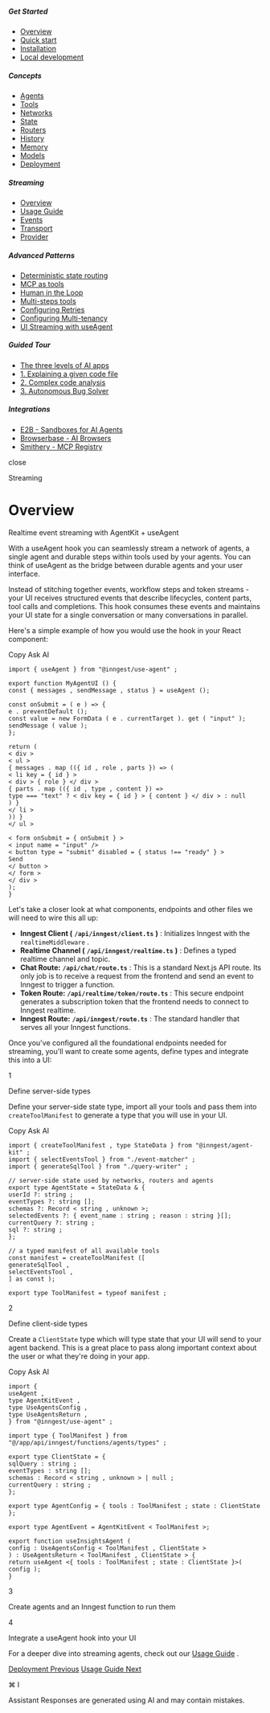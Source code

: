 ##### Get Started

- [Overview](\overview)
- [Quick start](\getting-started\quick-start)
- [Installation](\getting-started\installation)
- [Local development](\getting-started\local-development)

##### Concepts

- [Agents](\concepts\agents)
- [Tools](\concepts\tools)
- [Networks](\concepts\networks)
- [State](\concepts\state)
- [Routers](\concepts\routers)
- [History](\concepts\history)
- [Memory](\concepts\memory)
- [Models](\concepts\models)
- [Deployment](\concepts\deployment)

##### Streaming

- [Overview](\streaming\overview)
- [Usage Guide](\streaming\usage-guide)
- [Events](\streaming\events)
- [Transport](\streaming\transport)
- [Provider](\streaming\provider)

##### Advanced Patterns

- [Deterministic state routing](\advanced-patterns\routing)
- [MCP as tools](\advanced-patterns\mcp)
- [Human in the Loop](\advanced-patterns\human-in-the-loop)
- [Multi-steps tools](\advanced-patterns\multi-steps-tools)
- [Configuring Retries](\advanced-patterns\retries)
- [Configuring Multi-tenancy](\advanced-patterns\multitenancy)
- [UI Streaming with useAgent](\advanced-patterns\legacy-ui-streaming)

##### Guided Tour

- [The three levels of AI apps](\guided-tour\overview)
- [1. Explaining a given code file](\guided-tour\ai-workflows)
- [2. Complex code analysis](\guided-tour\agentic-workflows)
- [3. Autonomous Bug Solver](\guided-tour\ai-agents)

##### Integrations

- [E2B - Sandboxes for AI Agents](\integrations\e2b)
- [Browserbase - AI Browsers](\integrations\browserbase)
- [Smithery - MCP Registry](\integrations\smithery)

close

Streaming

# Overview

Realtime event streaming with AgentKit + useAgent

With a useAgent hook you can seamlessly stream a network of agents, a single agent and durable steps within tools used by your agents. You can think of useAgent as the bridge between durable agents and your user interface.

Instead of stitching together events, workflow steps and token streams - your UI receives structured events that describe lifecycles, content parts, tool calls and completions. This hook consumes these events and maintains your UI state for a single conversation or many conversations in parallel.

Here's a simple example of how you would use the hook in your React component:

Copy Ask AI

```
import { useAgent } from "@inngest/use-agent" ;

export function MyAgentUI () {
const { messages , sendMessage , status } = useAgent ();

const onSubmit = ( e ) => {
e . preventDefault ();
const value = new FormData ( e . currentTarget ). get ( "input" );
sendMessage ( value );
};

return (
< div >
< ul >
{ messages . map (({ id , role , parts }) => (
< li key = { id } >
< div > { role } </ div >
{ parts . map (({ id , type , content }) =>
type === "text" ? < div key = { id } > { content } </ div > : null
) }
</ li >
)) }
</ ul >

< form onSubmit = { onSubmit } >
< input name = "input" />
< button type = "submit" disabled = { status !== "ready" } >
Send
</ button >
</ form >
</ div >
);
}
```

Let's take a closer look at what components, endpoints and other files we will need to wire this all up:

- **Inngest Client (** **`/api/inngest/client.ts`** **)** : Initializes Inngest with the `realtimeMiddleware` .
- **Realtime Channel (** **`/api/inngest/realtime.ts`** **)** : Defines a typed realtime channel and topic.
- **Chat Route:** **`/api/chat/route.ts`** : This is a standard Next.js API route. Its only job is to receive a request from the frontend and send an event to Inngest to trigger a function.
- **Token Route:** **`/api/realtime/token/route.ts`** : This secure endpoint generates a subscription token that the frontend needs to connect to Inngest realtime.
- **Inngest Route:** **`/api/inngest/route.ts`** : The standard handler that serves all your Inngest functions.

Once you've configured all the foundational endpoints needed for streaming, you'll want to create some agents, define types and integrate this into a UI:

1

Define server-side types

Define your server-side state type, import all your tools and pass them into `createToolManifest` to generate a type that you will use in your UI.

Copy Ask AI

```
import { createToolManifest , type StateData } from "@inngest/agent-kit" ;
import { selectEventsTool } from "./event-matcher" ;
import { generateSqlTool } from "./query-writer" ;

// server-side state used by networks, routers and agents
export type AgentState = StateData & {
userId ?: string ;
eventTypes ?: string [];
schemas ?: Record < string , unknown >;
selectedEvents ?: { event_name : string ; reason : string }[];
currentQuery ?: string ;
sql ?: string ;
};

// a typed manifest of all available tools
const manifest = createToolManifest ([
generateSqlTool ,
selectEventsTool ,
] as const );

export type ToolManifest = typeof manifest ;
```

2

Define client-side types

Create a `ClientState` type which will type state that your UI will send to your agent backend. This is a great place to pass along important context about the user or what they're doing in your app.

Copy Ask AI

```
import {
useAgent ,
type AgentKitEvent ,
type UseAgentsConfig ,
type UseAgentsReturn ,
} from "@inngest/use-agent" ;

import type { ToolManifest } from "@/app/api/inngest/functions/agents/types" ;

export type ClientState = {
sqlQuery : string ;
eventTypes : string [];
schemas : Record < string , unknown > | null ;
currentQuery : string ;
};

export type AgentConfig = { tools : ToolManifest ; state : ClientState };

export type AgentEvent = AgentKitEvent < ToolManifest >;

export function useInsightsAgent (
config : UseAgentsConfig < ToolManifest , ClientState >
) : UseAgentsReturn < ToolManifest , ClientState > {
return useAgent <{ tools : ToolManifest ; state : ClientState }>( config );
}
```

3

Create agents and an Inngest function to run them

4

Integrate a useAgent hook into your UI

For a deeper dive into streaming agents, check out our [Usage Guide](\streaming\usage-guide) .

[Deployment Previous](\concepts\deployment) [Usage Guide Next](\streaming\usage-guide)

⌘ I

Assistant Responses are generated using AI and may contain mistakes.